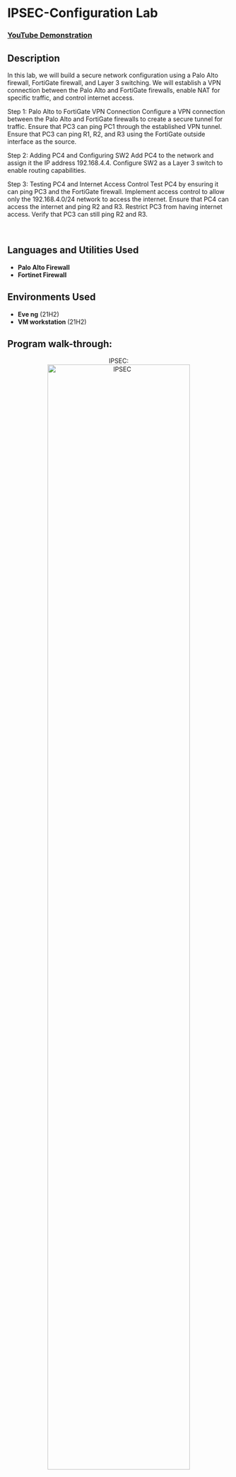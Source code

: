 
<h1>IPSEC-Configuration Lab </h1>

 ### [YouTube Demonstration](https://youtu.be/7eJexJVCqJo)

<h2>Description</h2>
In this lab, we will build a secure network configuration using a Palo Alto firewall, FortiGate firewall, and Layer 3 switching. We will establish a VPN connection between the Palo Alto and FortiGate firewalls, enable NAT for specific traffic, and control internet access.


Step 1: Palo Alto to FortiGate VPN Connection
Configure a VPN connection between the Palo Alto and FortiGate firewalls to create a secure tunnel for traffic.
Ensure that PC3 can ping PC1 through the established VPN tunnel.
Ensure that PC3 can ping R1, R2, and R3 using the FortiGate outside interface as the source.

Step 2: Adding PC4 and Configuring SW2
Add PC4 to the network and assign it the IP address 192.168.4.4.
Configure SW2 as a Layer 3 switch to enable routing capabilities.

Step 3: Testing PC4 and Internet Access Control
Test PC4 by ensuring it can ping PC3 and the FortiGate firewall.
Implement access control to allow only the 192.168.4.0/24 network to access the internet.
Ensure that PC4 can access the internet and ping R2 and R3.
Restrict PC3 from having internet access.
Verify that PC3 can still ping R2 and R3.

<br />

<h2>Languages and Utilities Used</h2>

- <b>Palo Alto Firewall </b>
- <b> Fortinet Firewall </b> 
  
<h2>Environments Used </h2>

- <b>Eve ng</b> (21H2)
- <b>VM workstation </b> (21H2)

<h2>Program walk-through:</h2>

<p align="center">
IPSEC: <br/>
<img src="https://i.imgur.com/4sG6xLa.png" height="80%" width="80%" alt="IPSEC"/>
<br />
<br />

